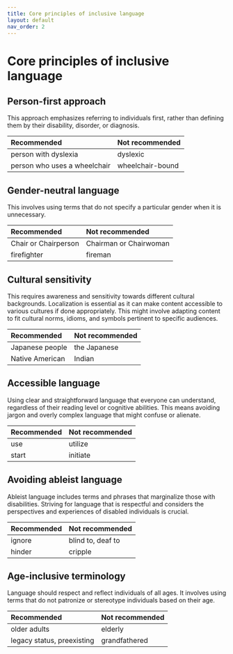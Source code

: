 ```yaml
---
title: Core principles of inclusive language
layout: default
nav_order: 2
---
```

# Core principles of inclusive language

## Person-first approach

This approach emphasizes referring to individuals first, rather than defining them by their disability, disorder, or diagnosis.

| Recommended                  | Not recommended       |
| :--------------------------- | :-------------------- |
| person with dyslexia         | dyslexic            |
| person who uses a wheelchair | wheelchair-bound     |

## Gender-neutral language

This involves using terms that do not specify a particular gender when it is unnecessary.

| Recommended      | Not recommended   |
| :--------------- | :---------------- |
| Chair or Chairperson | Chairman or Chairwoman |
| firefighter      | fireman           |

## Cultural sensitivity

This requires awareness and sensitivity towards different cultural backgrounds. Localization is essential as it can make content accessible to various cultures if done appropriately. This might involve adapting content to fit cultural norms, idioms, and symbols pertinent to specific audiences.

| Recommended   | Not recommended |
| :------------ | :-------------- |
| Japanese people | the Japanese    |
| Native American | Indian          |

## Accessible language

Using clear and straightforward language that everyone can understand, regardless of their reading level or cognitive abilities. This means avoiding jargon and overly complex language that might confuse or alienate.

| Recommended | Not recommended |
| :---------- | :-------------- |
| use         | utilize         |
| start       | initiate        |

## Avoiding ableist language

Ableist language includes terms and phrases that marginalize those with disabilities. Striving for language that is respectful and considers the perspectives and experiences of disabled individuals is crucial.

| Recommended | Not recommended |
| :---------- | :-------------- |
| ignore      | blind to, deaf to |
| hinder      | cripple         |

## Age-inclusive terminology

Language should respect and reflect individuals of all ages. It involves using terms that do not patronize or stereotype individuals based on their age.

| Recommended   | Not recommended |
| :------------ | :-------------- |
| older adults  | elderly         |
| legacy status, preexisting | grandfathered   |

